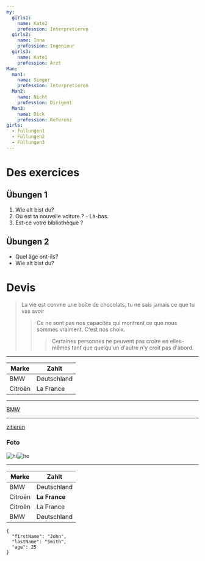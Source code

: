 ```yaml
---
my:
  girls1:
    name: Kate2
    profession: Interpretieren
  girls2:
    name: Inna
    profession: Ingenieur
  girls3:
    name: Kate1
    profession: Arzt
Man:
  man1:
    name: Sieger
    profession: Interpretieren
  Man2:
    name: Nicht
    profession: Dirigent
  Man3:
    name: Dick
    profession: Referenz
girls:
  - füllungen1
  - Füllungen2
  - Füllungen3
---
```


# Des exercices

## Übungen 1

1. Wie alt bist du?
2. Où est ta nouvelle voiture ? - Là-bas.
3. Est-ce votre bibliothèque ?

## Übungen 2

- Quel âge ont-ils?
- Wie alt bist du?

# Devis

> La vie est comme une boîte de chocolats, tu ne sais jamais ce que tu vas avoir
>
> > Ce ne sont pas nos capacités qui montrent ce que nous sommes vraiment. C'est nos choix.
> >
> > > Certaines personnes ne peuvent pas croire en elles-mêmes tant que quelqu'un d'autre n'y croit pas d'abord.

---

Marke | Zahlt
--- | ---
BMW | Deutschland
Citroën | La France

---

[BMW](https://autoidea.by/)

---

[zitieren](https://www.citroen.by/)

### Foto

![hi](https://drive.google.com/file/d/1DOGDrudAldfgJeLKgOGoblgRM0CcIjv_/view?usp=sharing "c'est l'infobulle")![ho](https://drive.google.com/file/d/192JoAyqDkddY_35FYzuDgaItdI2U_6gm/view?usp=sharing)

---

~~Marke~~ | Zahlt
--- | ---
BMW | Deutschland
Citroën | **La France**
Citroën | La France
BMW | Deutschland

```
{
  "firstName": "John",
  "lastName": "Smith",
  "age": 25
}
```
